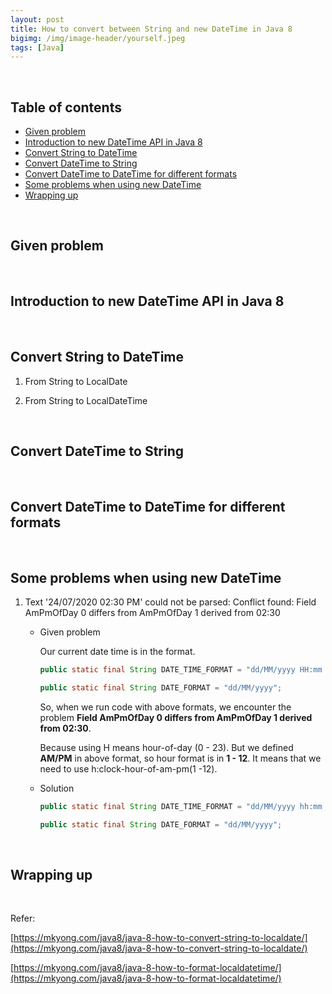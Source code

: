 ```yaml
---
layout: post
title: How to convert between String and new DateTime in Java 8
bigimg: /img/image-header/yourself.jpeg
tags: [Java]
---
```




<br>

## Table of contents
- [Given problem]()
- [Introduction to new DateTime API in Java 8](#introduction-to-new-datetime-api-in-java-8)
- [Convert String to DateTime](#convert-string-to-datetime)
- [Convert DateTime to String](#convert-datetime-to-string)
- [Convert DateTime to DateTime for different formats](#convert-datetime-to-datetime-for-different-formats)
- [Some problems when using new DateTime](#some-problems-when-using-new-datetime)
- [Wrapping up](#wrapping-up)


<br>

## Given problem






<br>

## Introduction to new DateTime API in Java 8






<br>

## Convert String to DateTime

1. From String to LocalDate



2. From String to LocalDateTime


<br>

## Convert DateTime to String




<br>

## Convert DateTime to DateTime for different formats




<br>

## Some problems when using new DateTime

1. Text '24/07/2020 02:30 PM' could not be parsed: Conflict found: Field AmPmOfDay 0 differs from AmPmOfDay 1 derived from 02:30

    - Given problem

        Our current date time is in the format.

        ```java
        public static final String DATE_TIME_FORMAT = "dd/MM/yyyy HH:mm a";

        public static final String DATE_FORMAT = "dd/MM/yyyy";
        ```

        So, when we run code with above formats, we encounter the problem **Field AmPmOfDay 0 differs from AmPmOfDay 1 derived from 02:30**.

        Because using H means hour-of-day (0 - 23). But we defined **AM/PM** in above format, so hour format is in **1 - 12**. It means that we need to use h:clock-hour-of-am-pm(1 -12).


    - Solution

        ```java
        public static final String DATE_TIME_FORMAT = "dd/MM/yyyy hh:mm a";

        public static final String DATE_FORMAT = "dd/MM/yyyy";
        ```


<br>

## Wrapping up




<br>

Refer:

[https://mkyong.com/java8/java-8-how-to-convert-string-to-localdate/](https://mkyong.com/java8/java-8-how-to-convert-string-to-localdate/)

[https://mkyong.com/java8/java-8-how-to-format-localdatetime/](https://mkyong.com/java8/java-8-how-to-format-localdatetime/)

